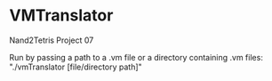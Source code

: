 # VMTranslator
Nand2Tetris Project 07

Run by passing a path to a .vm file or a directory containing .vm files:
"./vmTranslator [file/directory path]" 
